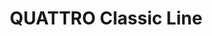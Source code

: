 --- 
title  : "QUATTRO Classic Line"
category   : "Angle heads for CNC machines"
headline   : " "
short_desc : "Four sided angle head "
long_desc : " "
img   : "/images/000vv04205e6m4-150_quattro_komplett.png"
series : "/benz/wood/woodmachinetechnologies/angleheads/"
link : "quatroclassic"
---